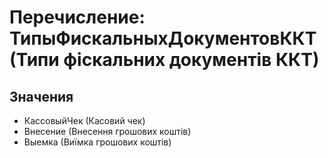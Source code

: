 ﻿# Перечисление: ТипыФискальныхДокументовККТ (Типи фіскальних документів ККТ)

## Значения

- КассовыйЧек (Касовий чек)
- Внесение (Внесення грошових коштів)
- Выемка (Виїмка грошових коштів)

